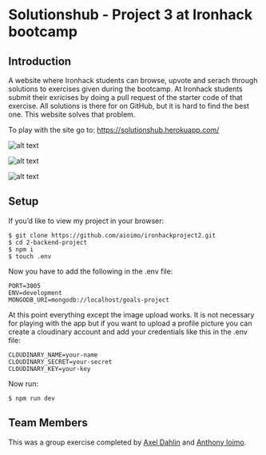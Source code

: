 # Solutionshub - Project 3 at Ironhack bootcamp

## Introduction 

A website where Ironhack students can browse, upvote and serach through solutions to exercises given during the bootcamp. 
At Ironhack students submit their exricises by doing a pull request of the starter code of that exercise. All solutions is there for on GitHub, but it is hard to find the best one. This website solves that problem. 

To play with the site go to: https://solutionshub.herokuapp.com/

![alt text](https://raw.githubusercontent.com/axeldahlin/Solutionshub/master/client/public/screenshot3.png "Solutionshub")

![alt text](https://raw.githubusercontent.com/axeldahlin/Solutionshub/master/client/public/screenshot1.png "Solutionshub")

![alt text](https://raw.githubusercontent.com/axeldahlin/Solutionshub/master/client/public/screenshot2.png "Solutionshub")
## Setup

If you’d like to view my project in your browser:
```
$ git clone https://github.com/aioimo/ironhackproject2.git
$ cd 2-backend-project
$ npm i
$ touch .env

```

Now you have to add the following in the .env file:

```
PORT=3005
ENV=development
MONGODB_URI=mongodb://localhost/goals-project
```
At this point everything except the image upload works. It is not necessary for playing with the app but if you want to upload a profile picture you can create a cloudinary account and add your credentials like this in the .env file: 

```
CLOUDINARY_NAME=your-name
CLOUDINARY_SECRET=your-secret
CLOUDINARY_KEY=your-key

```

Now run:

``` $ npm run dev ```

## Team Members

This was a group exercise completed by [Axel Dahlin](https://github.com/axeldahlin) and [Anthony Ioimo](https://github.com/aioimo).

